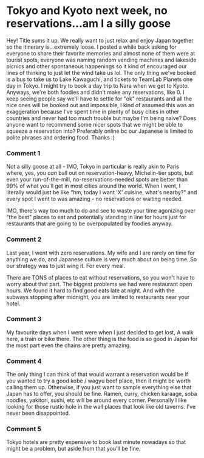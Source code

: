 # Tokyo and Kyoto next week, no reservations...am I a silly goose

Hey! Title sums it up. We really want to just relax and enjoy Japan together so the itinerary is...extremely loose. I posted a while back asking for everyone to share their favorite memories and almost none of them were at tourist spots, everyone was naming random vending machines and lakeside picnics and other spontaneous happenings so it kind of encouraged our lines of thinking to just let the wind take us lol. The only thing we've booked is a bus to take us to Lake Kawaguchi, and tickets to TeamLab Planets one day in Tokyo. I might try to book a day trip to Nara when we get to Kyoto. Anyways, we're both foodies and didn't make any reservations, like 0. I keep seeing people say we'll have to settle for "ok" restaurants and all the nice ones will be booked out and impossible, I kind of assumed this was an exaggeration because I've spent time in plenty of busy cities in other countries and never had too much trouble but maybe I'm being naive? Does anyone want to recommend some nicer spots that we might be able to squeeze a reservation into? Preferably online bc our Japanese is limited to polite phrases and ordering food. Thanks :) 

### Comment 1

Not a silly goose at all - IMO, Tokyo in particular is really akin to Paris where, yes, you *can* ball out on reservation-heavy, Michelin-tier spots, but even your run-of-the-mill, no-reservations-needed spots are better than 99% of what you'll get in most cities around the world. When I went, I literally would just be like "hm, today I want 'X' cuisine, what's nearby?" and every spot I went to was amazing - no reservations or waiting needed.

IMO, there's way too much to do and see to waste your time agonizing over "the best" places to eat and potentially standing in line for hours just for restaurants that are going to be overpopulated by foodies anyway.

### Comment 2

Last year, I went with zero reservations.  My wife and I are rarely on time for anything we do, and Japanese culture is very much about on being time.  So our strategy was to just wing it.  For every meal.  

There are TONS of places to eat without reservations, so you won't have to worry about that part.  The biggest problems we had were restaurant open hours.  We found it hard to find good eats late at night.  And with the subways stopping after midnight, you are limited to restaurants near your hotel.

### Comment 3

My favourite days when I went were when I just decided to get lost, A walk here, a train or bike there. The other thing is the food is so good in Japan for the most part even the chains are pretty amazing.

### Comment 4

The only thing I can think of that would warrant a reservation would be if you wanted to try a good kobe / wagyu beef place, then it might be worth calling them up.  Otherwise, if you just want to sample everything else that Japan has to offer, you should be fine.  Ramen, curry, chicken karaage, soba noodles, yakitori, sushi, etc will be around every corner.  Personally I like looking for those rustic hole in the wall places that look like old taverns.  I've never been disappointed.

### Comment 5

Tokyo hotels are pretty expensive to book last minute nowadays so that might be a problem, but aside from that you'll be fine.

